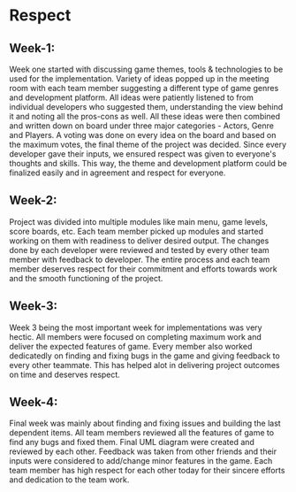 # Respect

## Week-1:

Week one started with discussing game themes, tools & technologies to be used for the implementation. Variety of ideas popped up in the meeting room with each team member suggesting a different type of game genres and development platform. All ideas were patiently listened to from individual developers who suggested them, understanding the view behind it and noting all the pros-cons as well. All these ideas were then combined and written down on board under three major categories - Actors, Genre and Players. A voting was done on every idea on the board and based on the maximum votes, the final theme of the project was decided. Since every developer gave their inputs, we ensured respect was given to everyone's thoughts and skills. This way, the theme and development platform could be finalized easily and in agreement and respect for everyone.


## Week-2:

Project was divided into multiple modules like main menu, game levels, score boards, etc. Each team member picked up modules and started working on them with readiness to deliver desired output. The changes done by each developer were reviewed and tested by every other team member with feedback to developer. The entire process and each team member deserves respect for their commitment and efforts towards work and the smooth functioning of the project.

## Week-3:

Week 3 being the most important week for implementations was very hectic. All members were focused on completing maximum work and deliver the expected features of game. Every member also worked dedicatedly on finding and fixing bugs in the game and giving feedback to every other teammate. This has helped alot in delivering project outcomes on time and deserves respect.

## Week-4:

Final week was mainly about finding and fixing issues and building the last dependent items. All team members reviewed all the features of game to find any bugs and fixed them. Final UML diagram were created and reviewed by each other. Feedback was taken from other friends and their inputs were considered to add/change minor features in the game. Each team member has high respect for each other today for their sincere efforts and dedication to the team work.